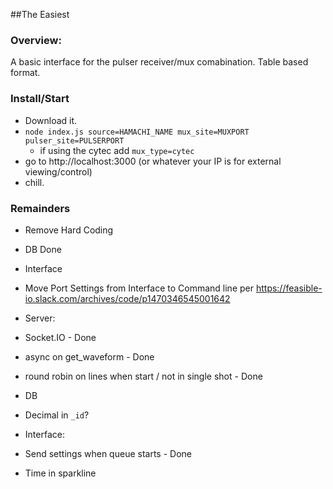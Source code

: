 ##The Easiest


### Overview:
A basic interface for the pulser receiver/mux comabination.  Table based format.



### Install/Start
- Download it.
- `node index.js source=HAMACHI_NAME mux_site=MUXPORT pulser_site=PULSERPORT`  
  - if using the cytec add `mux_type=cytec`
- go to http://localhost:3000 (or whatever your IP is for external viewing/control)
- chill.

### Remainders
- Remove Hard Coding
 - DB Done
- Interface
 - Move Port Settings from Interface to Command line per https://feasible-io.slack.com/archives/code/p1470346545001642
- Server:
 - Socket.IO - Done
 - async on get_waveform - Done
 - round robin on lines when start / not in single shot - Done

- DB
 - Decimal in `_id`? 

- Interface:
 - Send settings when queue starts - Done
 - Time in sparkline
